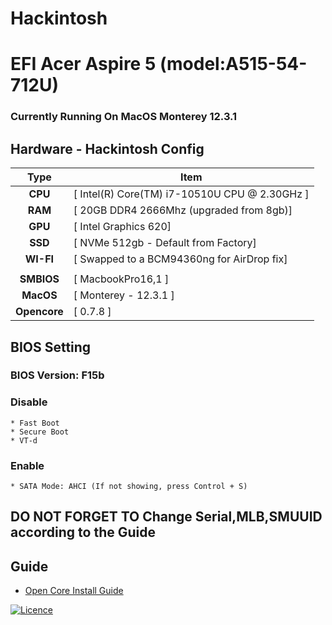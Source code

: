 # Hackintosh
# EFI Acer Aspire 5 (model:A515-54-712U)

### Currently Running On MacOS Monterey 12.3.1 


## Hardware - Hackintosh Config

|       Type       | Item                                             |
|:----------------:|--------------------------------------------------|
|     **CPU**      | [ Intel(R) Core(TM) i7-10510U CPU @ 2.30GHz ]    |
|     **RAM**      | [ 20GB DDR4 2666Mhz (upgraded from 8gb)]         |
|     **GPU**      | [ Intel Graphics 620]                            |
|     **SSD**      | [ NVMe 512gb - Default from Factory]             |
|    **WI-FI**     | [ Swapped to a BCM94360ng for AirDrop fix]       |
|                  |                                                  |
|    **SMBIOS**    | [ MacbookPro16,1 ]                               |
|    **MacOS**     | [ Monterey - 12.3.1 ]                            |
|   **Opencore**   | [ 0.7.8 ]                                        |


## BIOS Setting

### BIOS Version: F15b

### Disable

```
* Fast Boot
* Secure Boot
* VT-d
```

### Enable

```
* SATA Mode: AHCI (If not showing, press Control + S)
```

## DO NOT FORGET TO Change Serial,MLB,SMUUID according to the Guide

## Guide<br>

- [Open Core Install Guide](https://dortania.github.io/OpenCore-Install-Guide/)


[![Licence](https://img.shields.io/github/license/Ileriayo/markdown-badges?style=for-the-badge)](./LICENSE)